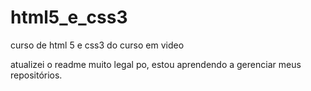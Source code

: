 # html5_e_css3
 curso de html 5 e css3 do curso em video

atualizei o readme muito legal po, estou aprendendo a gerenciar meus repositórios.
